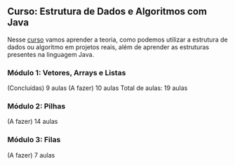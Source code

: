 ## Curso: Estrutura de Dados e Algoritmos com Java

Nesse [curso](https://loiane.training/curso/estrutura-de-dados) vamos aprender a teoria, como podemos utilizar a estrutura de dados ou algoritmo em projetos reais, além de aprender as estruturas presentes na linguagem Java.

### Módulo 1: Vetores, Arrays e Listas
(Concluídas) 9 aulas
(A fazer) 10 aulas
Total de aulas: 19 aulas
### Módulo 2: Pilhas
(A fazer)
14 aulas
### Módulo 3: Filas
(A fazer)
7 aulas